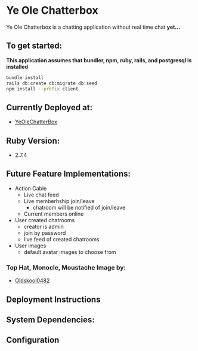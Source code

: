 # Ye Ole Chatterbox

Ye Ole Chatterbox is a chatting application without real time chat **yet...**

## To get started:

**This application assumes that bundler, npm, ruby, rails, and postgresql is installed**

```sh
bundle install
rails db:create db:migrate db:seed
npm install --prefix client
```
## Currently Deployed at:
- [YeOleChatterBox](https://ye-ole-chatterbox.herokuapp.com/)

## Ruby Version:
- 2.7.4

## Future Feature Implementations:
- Action Cable
  - Live chat feed
  - Live memberhship join/leave
    - chatroom will be notified of join/leave
  - Current members online
- User created chatrooms
  - creator is admin
  - join by password
  - live feed of created chatrooms
- User images
  - default avatar images to choose from

### Top Hat, Monocle, Moustache Image by:
- [Oldskool0482](https://www.redbubble.com/people/Oldskool0482/shop#profile)

## Deployment Instructions

## System Dependencies:

## Configuration
